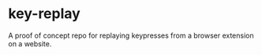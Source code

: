 # key-replay
A proof of concept repo for replaying keypresses from a browser extension on a website.
